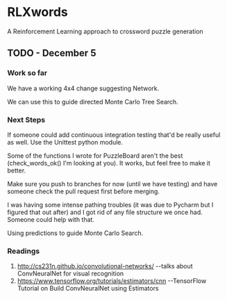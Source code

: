 # RLXwords
A Reinforcement Learning approach to crossword puzzle generation


## TODO - December 5

### Work so far

We have a working 4x4 change suggesting Network.

We can use this to guide directed Monte Carlo Tree Search.

### Next Steps

If someone could add continuous integration testing that'd be really useful as well.
Use the Unittest python module.

Some of the functions I wrote for PuzzleBoard aren't the best (check_words_ok() I'm looking at you).
It works, but feel free to make it better.

Make sure you push to branches for now (until we have testing) and have someone check the pull request first before merging.

I was having some intense pathing troubles (it was due to Pycharm but I figured that out after) and I got rid of any file structure we once had. Someone could help with that.

Using predictions to guide Monte Carlo Search.

### Readings

1. http://cs231n.github.io/convolutional-networks/ --talks about ConvNeuralNet for visual recognition 
2. https://www.tensorflow.org/tutorials/estimators/cnn --TensorFlow Tutorial on Build ConvNeuralNet using Estimators 
